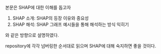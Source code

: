 본문은 SHAP에 대한 이해를 돕고자

1. SHAP 소개: SHAP의 등장 이유와 중요성
2. SHAP 해석: SHAP 그래프 예시들을 통해 해석하는 방식 익히기

와 같은 방향으로 설명하였다.

repository에 각각 넘버링한 순서대로 읽으며 SHAP에 대해 숙지하면 좋을 것이다.
